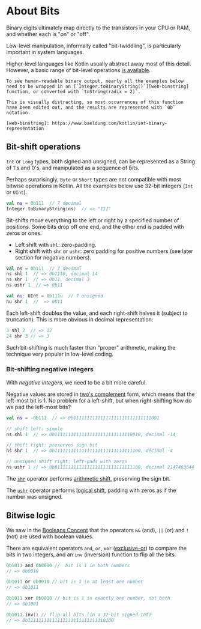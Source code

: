 # About Bits

Binary digits ultimately map directly to the transistors in your CPU or RAM, and whether each is "on" or "off".

Low-level manipulation, informally called "bit-twiddling", is particularly important in system languages.

Higher-level languages like Kotlin usually abstract away most of this detail.
However, a basic range of bit-level operations [is available][ref-bitwise].

~~~~exercism/note
To see human-readable binary output, nearly all the examples below need to be wrapped in an [`Integer.toBinaryString()`][web-binstring] function, or converted with `toString(radix = 2)`.
 
This is visually distracting, so most occurrences of this function have been edited out, and the results are represented with `0b` notation.

[web-binstring]: https://www.baeldung.com/kotlin/int-binary-representation
~~~~

## Bit-shift operations

`Int` or `Long` types, both signed and unsigned, can be represented as a String of 1's and 0's, and manipulated as a sequence of bits.

Perhaps surprisingly, `Byte` or `Short` types are not compatible with most bitwise operations in Kotlin.
All the examples below use 32-bit integers (`Int` or `UInt`).

```kotlin
val ns = 0b111  // 7 decimal
Integer.toBinaryString(ns)  // => "111"
```

Bit-shifts move everything to the left or right by a specified number of positions.
Some bits drop off one end, and the other end is padded with zeros or ones.

- Left shift with `shl`: zero-padding.
- Right shift with `shr` or `ushr`: zero padding for positive numbers (see later section for negative numbers).

```kotlin
val ns = 0b111  // 7 decimal
ns shl 1  // => 0b1110, decimal 14
ns shr 1  // => 0b11, decimal 3
ns ushr 1  // => 0b11

val nu: UInt = 0b111u  // 7 unsigned
nu shr 1  //  => 0b11
```

Each left-shift doubles the value, and each right-shift halves it (subject to truncation).
This is more obvious in decimal representation:

```kotlin
3 shl 2  // => 12
24 shr 3 // => 3
```

Such bit-shifting is much faster than "proper" arithmetic, making the technique very popular in low-level coding.

### Bit-shifting negative integers

With _negative integers_, we need to be a bit more careful.

Negative values are stored in [two's complement][wiki-2complement] form, which means that the left-most bit is 1.
No problem for a left-shift, but when right-shifting how do we pad the left-most bits?

```kotlin
val ns = -0b111  // => 0b11111111111111111111111111111001

// shift left: simple
ns shl 1  // => 0b11111111111111111111111111110010, decimal -14

// shift right: preserves sign bit
ns shr 1  // => 0b11111111111111111111111111111100, decimal -4

// unsigned shift right: left-pads with zeros
ns ushr 1 // => 0b01111111111111111111111111111100, decimal 2147483644
```

The [`shr`][ref-shr] operator performs [arithmetic shift][wiki-arithmetic], preserving the sign bit.

The [`ushr`][ref-ushr] operator performs [logical shift][wiki-logical], padding with zeros as if the number was unsigned.

## Bitwise logic

We saw in the [Booleans Concept][concept-booleans] that the operators `&&` (and), `||` (or) and `!` (not) are used with boolean values.

There are equivalent operators `and`, `or`, `xor` ([exclusive-or][wiki-xor]) to compare the bits in two integers, and an `inv` (inversion) function to flip all the bits.

```kotlin
0b1011 and 0b0010 //  bit is 1 in both numbers
// => 0b0010

0b1011 or 0b0010 // bit is 1 in at least one number
// => 0b1011

0b1011 xor 0b0010 // bit is 1 in exactly one number, not both
// => 0b1001

0b1011.inv() // flip all bits (in a 32-bit signed Int)
// => 0b11111111111111111111111111110100
```


[ref-bitwise]: https://kotlinlang.org/docs/numbers.html#bitwise-operations
[wiki-xor]: https://en.wikipedia.org/wiki/Exclusive_or
[wiki-2complement]: https://en.wikipedia.org/wiki/Two%27s_complement
[wiki-arithmetic]: https://en.wikipedia.org/wiki/Arithmetic_shift
[wiki-logical]: https://en.wikipedia.org/wiki/Logical_shift
[web-binstring]: https://www.baeldung.com/kotlin/int-binary-representation
[ref-shr]: https://kotlinlang.org/api/core/kotlin-stdlib/kotlin/-int/shr.html
[ref-ushr]: https://kotlinlang.org/api/core/kotlin-stdlib/kotlin/-int/ushr.html
[concept-booleans]: https://exercism.org/tracks/kotlin/concepts/booleans
